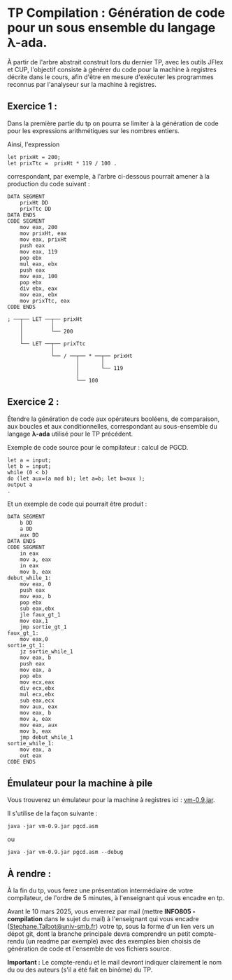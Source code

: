 # TP Compilation : Génération de code pour un sous ensemble du langage λ-ada.

À partir de l'arbre abstrait construit lors du dernier TP, avec les outils JFlex et CUP, l'objectif consiste à générer du code pour la machine à registres décrite dans le cours, afin d'être en mesure d'exécuter les programmes reconnus par l'analyseur sur la machine à registres.

## Exercice 1 :

Dans la première partie du tp on pourra se limiter à la génération de code pour les expressions arithmétiques sur les nombres entiers.

Ainsi, l'expression

```
let prixHt = 200;
let prixTtc =  prixHt * 119 / 100 .
```
correspondant, par exemple, à l'arbre ci-dessous pourrait amener à la production du code suivant :

```
DATA SEGMENT
	prixHt DD
	prixTtc DD
DATA ENDS
CODE SEGMENT
	mov eax, 200
	mov prixHt, eax
	mov eax, prixHt
	push eax
	mov eax, 119
	pop ebx
	mul eax, ebx
	push eax
	mov eax, 100
	pop ebx
	div ebx, eax
	mov eax, ebx
	mov prixTtc, eax
CODE ENDS
```
```
; ──┬── LET ──┬── prixHt
    │         │   
    │         └── 200
    │   
    └── LET ──┬── prixTtc
              │   
              └── / ──┬── * ──┬── prixHt
                      │       │   
                      │       └── 119
                      │   
                      └── 100
```

## Exercice 2 :

Étendre la génération de code aux opérateurs booléens, de comparaison, aux boucles et aux conditionnelles, correspondant au sous-ensemble du langage **λ-ada** utilisé pour le TP précédent.

Exemple de code source pour le compilateur : calcul de PGCD.

```
let a = input;
let b = input;
while (0 < b)
do (let aux=(a mod b); let a=b; let b=aux );
output a
.
```
Et un exemple de code qui pourrait être produit :

```
DATA SEGMENT
	b DD
	a DD
	aux DD
DATA ENDS
CODE SEGMENT
	in eax
	mov a, eax
	in eax
	mov b, eax
debut_while_1:
	mov eax, 0
	push eax
	mov eax, b
	pop ebx
	sub eax,ebx
	jle faux_gt_1
	mov eax,1
	jmp sortie_gt_1
faux_gt_1:
	mov eax,0
sortie_gt_1:
	jz sortie_while_1
	mov eax, b
	push eax
	mov eax, a
	pop ebx
	mov ecx,eax
	div ecx,ebx
	mul ecx,ebx
	sub eax,ecx
	mov aux, eax
	mov eax, b
	mov a, eax
	mov eax, aux
	mov b, eax
	jmp debut_while_1
sortie_while_1:
	mov eax, a
	out eax
CODE ENDS
```

## Émulateur pour la machine à pile

Vous trouverez un émulateur pour la machine à registres ici : [vm-0.9.jar](./vm-0.9.jar).

Il s'utilise de la façon suivante :

`java -jar vm-0.9.jar pgcd.asm`

ou

`java -jar vm-0.9.jar pgcd.asm --debug`

## À rendre :

À la fin du tp, vous ferez une présentation intermédiaire de votre compilateur, de l'ordre de 5 minutes, à l'enseignant qui vous encadre en tp.

Avant le 10 mars 2025, vous enverrez par mail (mettre **INFO805 - compilation** dans le sujet du mail) à l'enseignant qui vous encadre (Stephane.Talbot@univ-smb.fr) votre tp, sous la forme d'un lien vers un dépot git, dont la branche principale devra comprendre un petit compte-rendu (un readme par exemple) avec des exemples bien choisis de génération de code et l'ensemble de vos fichiers source.

**Important :** Le compte-rendu et le mail devront indiquer clairement le nom du ou des auteurs (s'il a été fait en binôme) du TP. 
